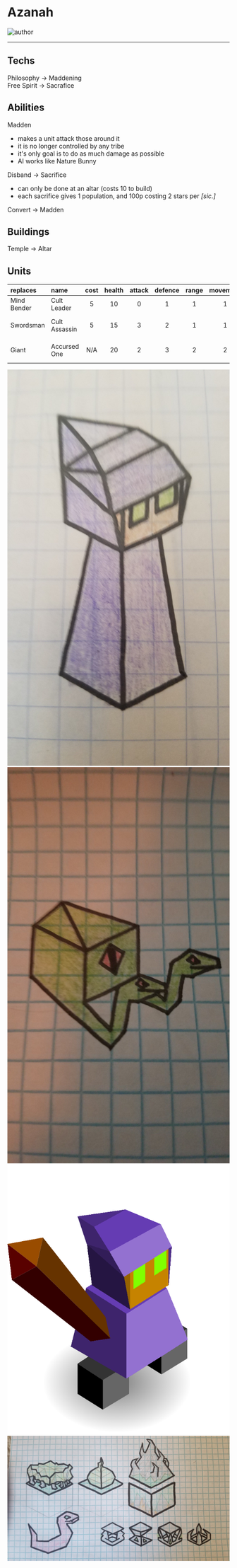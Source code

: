 # Azanah

![author](https://img.shields.io/badge/author-Twig1522%230756-%237289DA)

---

## Techs

Philosophy -> Maddening  
Free Spirit -> Sacrafice  

## Abilities

Madden
- makes a unit attack those around it  
- it is no longer controlled by any tribe
- it's only goal is to do as much damage as possible  
- AI works like Nature Bunny  

Disband -> Sacrifice  
- can only be done at an altar (costs 10 to build)
- each sacrifice gives 1 population, and 100p costing 2 stars per *\[sic.]*
 
Convert -> Madden 

## Buildings 

Temple -> Altar  

## Units 

| replaces | name | cost | health | attack | defence | range | movement | skills |
|:---------|:-----|:----:|:------:|:------:|:-------:|:-----:|:----:|:-------|
| Mind Bender | Cult Leader | 5 | 10 | 0 | 1 | 1 | 1 | Madden |
| Swordsman | Cult Assassin | 5 | 15 | 3 | 2 | 1 | 1 | Dash, Escape, Fortify |
| Giant | Accursed One | N/A | 20 | 2 | 3 | 2 | 2 | Dash, Fly, Madden |


![unit](images/azanah0.jpg)
![snake](images/azanah1.jpg)
![unit](images/azanah2.png)
![cities](images/azanah3.jpg)

